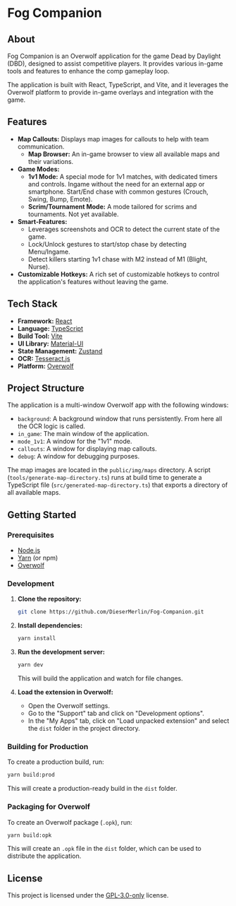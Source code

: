 # Fog Companion

## About

Fog Companion is an Overwolf application for the game Dead by Daylight (DBD), designed to assist competitive players. It provides various in-game tools and features to enhance the comp gameplay loop.

The application is built with React, TypeScript, and Vite, and it leverages the Overwolf platform to provide in-game overlays and integration with the game.

## Features

- **Map Callouts:** Displays map images for callouts to help with team communication.
  - **Map Browser:** An in-game browser to view all available maps and their variations.
- **Game Modes:**
  - **1v1 Mode:** A special mode for 1v1 matches, with dedicated timers and controls. Ingame without the need for an external app or smartphone. Start/End chase with common gestures (Crouch, Swing, Bump, Emote).
  - **Scrim/Tournament Mode:** A mode tailored for scrims and tournaments. Not yet available.
- **Smart-Features:**
  - Leverages screenshots and OCR to detect the current state of the game.
  - Lock/Unlock gestures to start/stop chase by detecting Menu/Ingame.
  - Detect killers starting 1v1 chase with M2 instead of M1 (Blight, Nurse).
- **Customizable Hotkeys:** A rich set of customizable hotkeys to control the application's features without leaving the game.

## Tech Stack

- **Framework:** [React](https://reactjs.org/)
- **Language:** [TypeScript](https://www.typescriptlang.org/)
- **Build Tool:** [Vite](https://vitejs.dev/)
- **UI Library:** [Material-UI](https://mui.com/)
- **State Management:** [Zustand](https://github.com/pmndrs/zustand)
- **OCR:** [Tesseract.js](https://tesseract.projectnaptha.com/)
- **Platform:** [Overwolf](https://overwolf.com/)

## Project Structure

The application is a multi-window Overwolf app with the following windows:

- `background`: A background window that runs persistently. From here all the OCR logic is called.
- `in_game`: The main window of the application.
- `mode_1v1`: A window for the "1v1" mode.
- `callouts`: A window for displaying map callouts.
- `debug`: A window for debugging purposes.

The map images are located in the `public/img/maps` directory. A script (`tools/generate-map-directory.ts`) runs at build time to generate a TypeScript file (`src/generated-map-directory.ts`) that exports a directory of all available maps.

## Getting Started

### Prerequisites

- [Node.js](https://nodejs.org/)
- [Yarn](https://yarnpkg.com/) (or npm)
- [Overwolf](https://www.overwolf.com/app/Overwolf-Overwolf)

### Development

1.  **Clone the repository:**
    ```bash
    git clone https://github.com/DieserMerlin/Fog-Companion.git
    ```
2.  **Install dependencies:**
    ```bash
    yarn install
    ```
3.  **Run the development server:**
    ```bash
    yarn dev
    ```
    This will build the application and watch for file changes.

4.  **Load the extension in Overwolf:**
    - Open the Overwolf settings.
    - Go to the "Support" tab and click on "Development options".
    - In the "My Apps" tab, click on "Load unpacked extension" and select the `dist` folder in the project directory.

### Building for Production

To create a production build, run:

```bash
yarn build:prod
```

This will create a production-ready build in the `dist` folder.

### Packaging for Overwolf

To create an Overwolf package (`.opk`), run:

```bash
yarn build:opk
```

This will create an `.opk` file in the `dist` folder, which can be used to distribute the application.

## License

This project is licensed under the [GPL-3.0-only](LICENSE) license.
